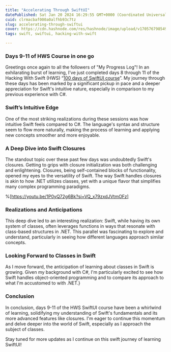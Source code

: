 ```yaml
---
title: "Accelerating Through SwiftUI"
datePublished: Sat Jan 20 2024 16:29:55 GMT+0000 (Coordinated Universal Time)
cuid: clrmacbaf000a0alfhb93c7tz
slug: accelerating-through-swiftui
cover: https://cdn.hashnode.com/res/hashnode/image/upload/v1705767985495/2a6aae9f-353c-4185-8c5c-46e731f2b8c6.png
tags: swift, swiftui, hacking-with-swift

---
```


### Days 9-11 of HWS Course in one go

Greetings once again to all the followers of "My Progress Log"! In an exhilarating burst of learning, I've just completed days 8 through 11 of the Hacking With Swift (HWS) “[100 days of SwiftUI course](https://www.hackingwithswift.com/100/swiftui)”. My journey through these days has been marked by a significant pickup in pace and a deeper appreciation for Swift's intuitive nature, especially in comparison to my previous experience with C#.

### Swift’s Intuitive Edge

One of the most striking realizations during these sessions was how intuitive Swift feels compared to C#. The language's syntax and structure seem to flow more naturally, making the process of learning and applying new concepts smoother and more enjoyable.

### A Deep Dive into Swift Closures

The standout topic over these past few days was undoubtedly Swift's closures. Getting to grips with closure initialization was both challenging and enlightening. Closures, being self-contained blocks of functionality, opened my eyes to the versatility of Swift. The way Swift handles closures is akin to how .NET utilizes classes, yet with a unique flavor that simplifies many complex programming paradigms.

%[https://youtu.be/1P0yQ72g6Bk?si=VQ_x79zxdJVtmOFz] 

### Realizations and Anticipations

This deep dive led to an interesting realization: Swift, while having its own system of classes, often leverages functions in ways that resonate with class-based structures in .NET. This parallel was fascinating to explore and understand, particularly in seeing how different languages approach similar concepts.

### Looking Forward to Classes in Swift

As I move forward, the anticipation of learning about classes in Swift is growing. Given my background with C#, I'm particularly excited to see how Swift handles object-oriented programming and to compare its approach to what I'm accustomed to with .NET.}

### Conclusion

In conclusion, days 9-11 of the HWS SwiftUI course have been a whirlwind of learning, solidifying my understanding of Swift's fundamentals and its more advanced features like closures. I'm eager to continue this momentum and delve deeper into the world of Swift, especially as I approach the subject of classes.

Stay tuned for more updates as I continue on this swift journey of learning SwiftUI!